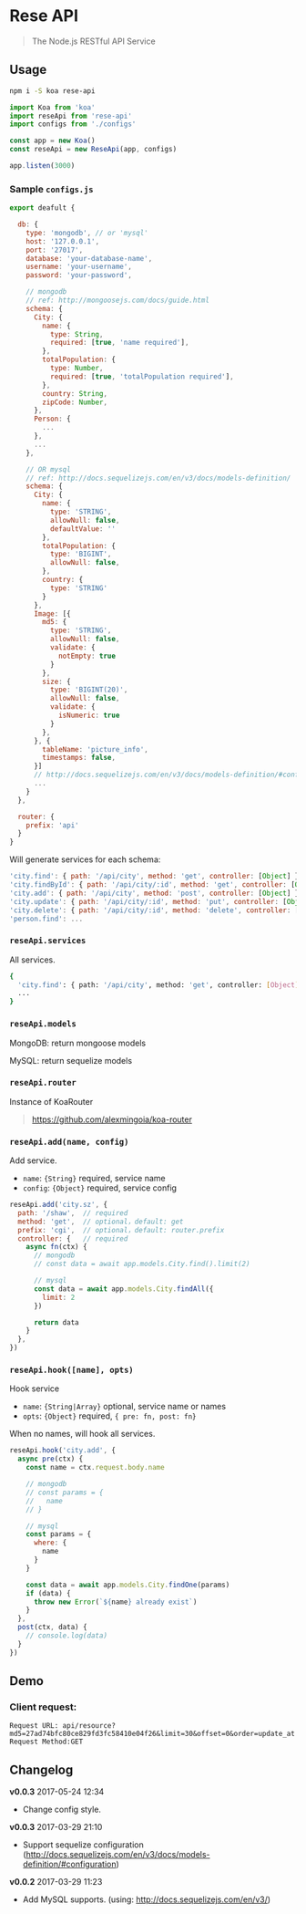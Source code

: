 # Rese API

> The Node.js RESTful API Service

## Usage

```bash
npm i -S koa rese-api
```

```js
import Koa from 'koa'
import reseApi from 'rese-api'
import configs from './configs'

const app = new Koa()
const reseApi = new ReseApi(app, configs)

app.listen(3000)
```


### Sample `configs.js`

```js
export deafult {

  db: {
    type: 'mongodb', // or 'mysql'
    host: '127.0.0.1',
    port: '27017',
    database: 'your-database-name',
    username: 'your-username',
    password: 'your-password',

    // mongodb
    // ref: http://mongoosejs.com/docs/guide.html
    schema: {
      City: {
        name: {
          type: String,
          required: [true, 'name required'],
        },
        totalPopulation: {
          type: Number,
          required: [true, 'totalPopulation required'],
        },
        country: String,
        zipCode: Number,
      },
      Person: {
        ...
      },
      ...
    },

    // OR mysql
    // ref: http://docs.sequelizejs.com/en/v3/docs/models-definition/
    schema: {
      City: {
        name: {
          type: 'STRING',
          allowNull: false,
          defaultValue: ''
        },
        totalPopulation: {
          type: 'BIGINT',
          allowNull: false,
        },
        country: {
          type: 'STRING'
        }
      },
      Image: [{
        md5: {
          type: 'STRING',
          allowNull: false,
          validate: {
            notEmpty: true
          }
        },
        size: {
          type: 'BIGINT(20)',
          allowNull: false,
          validate: {
            isNumeric: true
          }
        },
      }, {
        tableName: 'picture_info',
        timestamps: false,
      }]
      // http://docs.sequelizejs.com/en/v3/docs/models-definition/#configuration
      ...
    }
  },

  router: {
    prefix: 'api'
  }
}
```

Will generate services for each schema:

```js
'city.find': { path: '/api/city', method: 'get', controller: [Object] },
'city.findById': { path: '/api/city/:id', method: 'get', controller: [Object] },
'city.add': { path: '/api/city', method: 'post', controller: [Object] },
'city.update': { path: '/api/city/:id', method: 'put', controller: [Object] },
'city.delete': { path: '/api/city/:id', method: 'delete', controller: [Object] }
'person.find': ...
```

### `reseApi.services`
All services.

```bash
{
  'city.find': { path: '/api/city', method: 'get', controller: [Object] },
  ...
}
```

### `reseApi.models`
MongoDB: return mongoose models

MySQL: return sequelize models

### `reseApi.router`
Instance of KoaRouter
> https://github.com/alexmingoia/koa-router

### `reseApi.add(name, config)`
Add service.
- `name`: `{String}` required, service name
- `config`: `{Object}` required, service config

```js
reseApi.add('city.sz', {
  path: '/shaw',  // required
  method: 'get',  // optional，default: get
  prefix: 'cgi',  // optional，default: router.prefix
  controller: {   // required
    async fn(ctx) {
      // mongodb
      // const data = await app.models.City.find().limit(2)

      // mysql
      const data = await app.models.City.findAll({
        limit: 2
      })

      return data
    }
  },
})
```

### `reseApi.hook([name], opts)`
Hook service
- `name`: `{String|Array}` optional, service name or names
- `opts`: `{Object}` required, `{ pre: fn, post: fn}`

When no names, will hook all services.
```js
reseApi.hook('city.add', {
  async pre(ctx) {
    const name = ctx.request.body.name

    // mongodb
    // const params = {
    //   name
    // }

    // mysql
    const params = {
      where: {
        name
      }
    }

    const data = await app.models.City.findOne(params)
    if (data) {
      throw new Error(`${name} already exist`)
    }
  },
  post(ctx, data) {
    // console.log(data)
  }
})
```

## Demo
### Client request:
```
Request URL: api/resource?md5=27ad74bfc80ce829fd3fc58410e04f26&limit=30&offset=0&order=update_at|desc
Request Method:GET
```

## Changelog

**v0.0.3**
2017-05-24 12:34
- Change config style.

**v0.0.3**
2017-03-29 21:10
- Support sequelize configuration (http://docs.sequelizejs.com/en/v3/docs/models-definition/#configuration)

**v0.0.2**
2017-03-29 11:23
- Add MySQL supports. (using: http://docs.sequelizejs.com/en/v3/)
